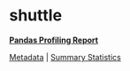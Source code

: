 # shuttle

[**Pandas Profiling Report**](https://epistasislab.github.io/penn-ml-benchmarks/profile/shuttle.html)

[Metadata](metadata.yaml) | [Summary Statistics](summary_stats.csv)

